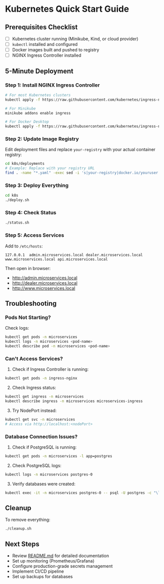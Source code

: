 # Kubernetes Quick Start Guide

## Prerequisites Checklist

- [ ] Kubernetes cluster running (Minikube, Kind, or cloud provider)
- [ ] `kubectl` installed and configured
- [ ] Docker images built and pushed to registry
- [ ] NGINX Ingress Controller installed

## 5-Minute Deployment

### Step 1: Install NGINX Ingress Controller

```bash
# For most Kubernetes clusters
kubectl apply -f https://raw.githubusercontent.com/kubernetes/ingress-nginx/main/deploy/static/provider/cloud/deploy.yaml

# For Minikube
minikube addons enable ingress

# For Docker Desktop
kubectl apply -f https://raw.githubusercontent.com/kubernetes/ingress-nginx/controller-v1.8.2/deploy/static/provider/cloud/deploy.yaml
```

### Step 2: Update Image Registry

Edit deployment files and replace `your-registry` with your actual container registry:

```bash
cd k8s/deployments
# Example: Replace with your registry URL
find . -name "*.yaml" -exec sed -i 's|your-registry|docker.io/youruser|g' {} \;
```

### Step 3: Deploy Everything

```bash
cd k8s
./deploy.sh
```

### Step 4: Check Status

```bash
./status.sh
```

### Step 5: Access Services

Add to `/etc/hosts`:
```
127.0.0.1  admin.microservices.local dealer.microservices.local www.microservices.local api.microservices.local
```

Then open in browser:
- http://admin.microservices.local
- http://dealer.microservices.local
- http://www.microservices.local

## Troubleshooting

### Pods Not Starting?

Check logs:
```bash
kubectl get pods -n microservices
kubectl logs -n microservices <pod-name>
kubectl describe pod -n microservices <pod-name>
```

### Can't Access Services?

1. Check if Ingress Controller is running:
```bash
kubectl get pods -n ingress-nginx
```

2. Check Ingress status:
```bash
kubectl get ingress -n microservices
kubectl describe ingress -n microservices microservices-ingress
```

3. Try NodePort instead:
```bash
kubectl get svc -n microservices
# Access via http://localhost:<nodePort>
```

### Database Connection Issues?

1. Check if PostgreSQL is running:
```bash
kubectl get pods -n microservices -l app=postgres
```

2. Check PostgreSQL logs:
```bash
kubectl logs -n microservices postgres-0
```

3. Verify databases were created:
```bash
kubectl exec -it -n microservices postgres-0 -- psql -U postgres -c "\l"
```

## Cleanup

To remove everything:
```bash
./cleanup.sh
```

## Next Steps

- Review [README.md](README.md) for detailed documentation
- Set up monitoring (Prometheus/Grafana)
- Configure production-grade secrets management
- Implement CI/CD pipeline
- Set up backups for databases
